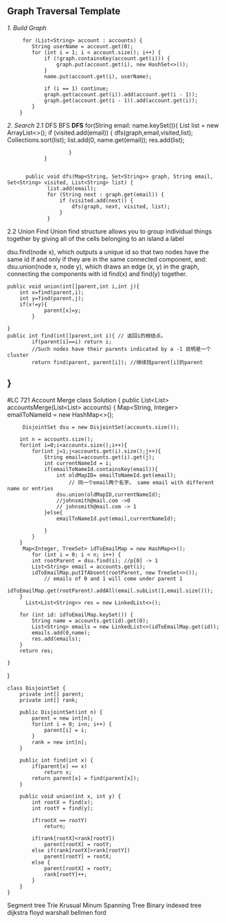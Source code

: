 ## Graph Traversal Template

*1. Build Graph*
   
         for (List<String> account : accounts) {
            String userName = account.get(0);
            for (int i = 1; i < account.size(); i++) {
                if (!graph.containsKey(account.get(i))) {
                    graph.put(account.get(i), new HashSet<>());
                }
                name.put(account.get(i), userName);
                
                if (i == 1) continue;
                graph.get(account.get(i)).add(account.get(i - 1));
                graph.get(account.get(i - 1)).add(account.get(i));
            }
        }


*2. Search* 
2.1 DFS BFS
 **DFS**
            for(String email: name.keySet()){
                         List<String> list = new ArrayList<>();
                        if (visited.add(email)) {
                            dfs(graph,email,visited,list);
                            Collections.sort(list);
                            list.add(0, name.get(email));
                            res.add(list);

                        } 
                }

   
          public void dfs(Map<String, Set<String>> graph, String email, Set<String> visited, List<String> list) {
                 list.add(email);
                 for (String next : graph.get(email)) {
                     if (visited.add(next)) {
                         dfs(graph, next, visited, list);
                     }
                 }


   
2.2 Union Find 
Union find structure allows you to group individual things together by giving all of the cells belonging to an island a label
   
  
dsu.find(node x), which outputs a unique id so that two nodes have the same id if and only if they are in the same connected component, and:
dsu.union(node x, node y), which draws an edge (x, y) in the graph, connecting the components with id find(x) and find(y) together.


    public void union(int[]parent,int i,int j){
        int x=find(parent,i);
        int y=find(parent,j);
        if(x!=y){
                parent[x]=y;
            }
        
    }
    public int find(int[]parent,int i){ // 返回i的根结点。
            if(parent[i]==i) return i;
            //Such nodes have their parents indicated by a -1 说明是一个cluster
            return find(parent, parent[i]); //继续找parent[i]的parent
}
----------
  #LC 721 Account Merge
   class Solution {
    public List<List<String>> accountsMerge(List<List<String>> accounts) {
        Map<String, Integer> emailToNameId = new HashMap<>();
        
         DisjointSet dsu = new DisjointSet(accounts.size());
        
        int n = accounts.size();
        for(int i=0;i<accounts.size();i++){
            for(int j=1;j<accounts.get(i).size();j++){
                String email=accounts.get(i).get(j);
                int currentNameId = i;
                if(emailToNameId.containsKey(email)){
                    int oldMapID= emailToNameId.get(email); 
                        // 同一个email两个名字。 same email with different name or entries
                    dsu.union(oldMapID,currentNameId);
                    //johnsmith@mail.com ->0 
                    // johnsmith@mail.com -> 1
                }else{
                    emailToNameId.put(email,currentNameId);
                    
                }
            }
        }
         Map<Integer, TreeSet> idToEmailMap = new HashMap<>();
            for (int i = 0; i < n; i++) {
            int rootParent = dsu.find(i); //p[0] -> 1
            List<String> email = accounts.get(i);
            idToEmailMap.putIfAbsent(rootParent, new TreeSet<>()); 
                // emails of 0 and 1 will come under parent 1
            idToEmailMap.get(rootParent).addAll(email.subList(1,email.size()));
        }
          List<List<String>> res = new LinkedList<>();
        
        for (int id: idToEmailMap.keySet()) {
            String name = accounts.get(id).get(0);
            List<String> emails = new LinkedList<>(idToEmailMap.get(id));
            emails.add(0,name);
            res.add(emails);
        }
        return res;
        
    }
}

    class DisjointSet {
        private int[] parent;
        private int[] rank;

        public DisjointSet(int n) {
            parent = new int[n];
            for(int i = 0; i<n; i++) {
                parent[i] = i;
            }
            rank = new int[n];
        }

        public int find(int x) {
            if(parent[x] == x)
                return x;
            return parent[x] = find(parent[x]);
        }

        public void union(int x, int y) {
            int rootX = find(x);
            int rootY = find(y);

            if(rootX == rootY)
                return;

            if(rank[rootX]<rank[rootY])
                parent[rootX] = rootY;
            else if(rank[rootX]>rank[rootY])
                parent[rootY] = rootX;
            else {
                parent[rootX] = rootY;
                rank[rootY]++;
            }
        }
    }
   
   
   
Segment tree
Trie 
Krusual Minum Spanning Tree
Binary indexed tree
dijkstra
floyd warshall
bellmen ford
